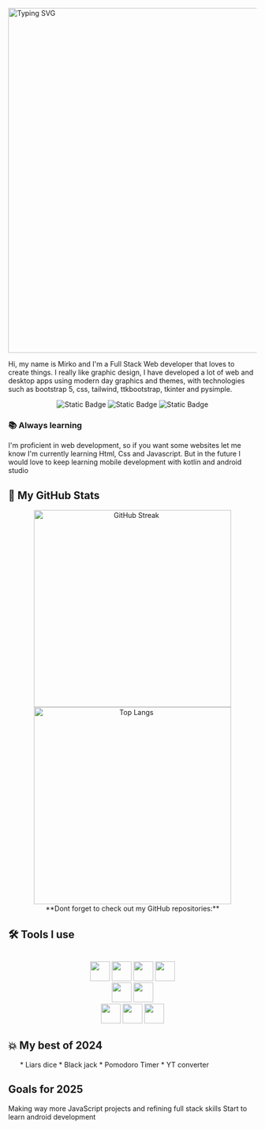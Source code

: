 <a href="https://git.io/typing-svg"><img width='700px' src="https://readme-typing-svg.demolab.com?font=Fira+Code&pause=1000&color=13CCF7&vCenter=true&width=435&lines=Full+Stack+Developer...;Mirko+Joel+Ruhl" alt="Typing SVG" /></a>


Hi, my name is Mirko and I'm a Full Stack Web developer that loves to create things. I really like graphic design, I have developed a lot of web and desktop apps using modern day graphics and themes, with technologies such as bootstrap 5, css, tailwind, ttkbootstrap, tkinter and pysimple.
<br />
<p align="center">
   <img alt="Static Badge" src="https://img.shields.io/badge/Javascript-Advanced-yellow?style=flat-square&logo=javascript">
   <img alt="Static Badge" src="https://img.shields.io/badge/Python-Intermidiate-blue?style=flat-square&logo=python">
   <img alt="Static Badge" src="https://img.shields.io/badge/Android-Beginner-darkgreen?style=flat-square&logo=android">
</p>

### 📚 Always learning
I'm proficient in web development, so if you want some websites let me know
I'm currently learning Html, Css and Javascript. But in the future I would love to keep learning mobile development with kotlin and android studio



## 👀 My GitHub Stats

<p align="center">
  <a href="https://git.io/streak-stats"><img src="https://github-readme-streak-stats-ecru-theta.vercel.app?user=RuhlMirko&theme=apprentice" alt="GitHub Streak" width='400px' /></a>
   <br>
  <img src="https://github-readme-stats.vercel.app/api/top-langs/?username=RuhlMirko&layout=compact&theme=apprentice" alt="Top Langs" width="400px"/>
   <br>
  **Dont forget to check out my GitHub repositories:**
</p>



## 🛠 Tools I use
<p align="center">




<br>
   
  
  <img src="https://cdn.jsdelivr.net/gh/devicons/devicon@latest/icons/html5/html5-original.svg" height="40" width="40"/>
  <img src="https://cdn.jsdelivr.net/gh/devicons/devicon@latest/icons/css3/css3-original.svg" height="40" width="40"/>
  <img src="https://cdn.jsdelivr.net/gh/devicons/devicon@latest/icons/javascript/javascript-original.svg" height="40" width="40"/>
  <img src="https://cdn.jsdelivr.net/gh/devicons/devicon@latest/icons/bootstrap/bootstrap-original.svg" height="40" width="40"/>
  <br>
  <img src="https://cdn.jsdelivr.net/gh/devicons/devicon@latest/icons/androidstudio/androidstudio-original.svg" height="40" width="40"/> 
  <img src="https://cdn.jsdelivr.net/gh/devicons/devicon@latest/icons/kotlin/kotlin-original.svg" height="40" width="40"/>
  <br>
   
  <img src="https://cdn.jsdelivr.net/gh/devicons/devicon@latest/icons/linkedin/linkedin-original.svg" height="40" width="40"/>
  
  <img src="https://cdn.jsdelivr.net/gh/devicons/devicon@latest/icons/python/python-original.svg" height="40" width="40"/>
  <img src="https://cdn.jsdelivr.net/gh/devicons/devicon@latest/icons/streamlit/streamlit-original.svg" height="40" width="40"/>
</p>

## 💥 My best of 2024

<ul>
   * Liars dice
   * Black jack
   * Pomodoro Timer
   * YT converter
</ul>

## Goals for 2025
Making way more JavaScript projects and refining full stack skills
Start to learn android development 
<!--
**RuhlMirko/RuhlMirko** is a ✨ _special_ ✨ repository because its `README.md` (this file) appears on your GitHub profile.

Here are some ideas to get you started:

- 🔭 I’m currently working on ...
- 🌱 I’m currently learning ...
- 👯 I’m looking to collaborate on ...
- 🤔 I’m looking for help with ...
- 💬 Ask me about ...
- 📫 How to reach me: ...
- 😄 Pronouns: ...
- ⚡ Fun fact: ...
-->
